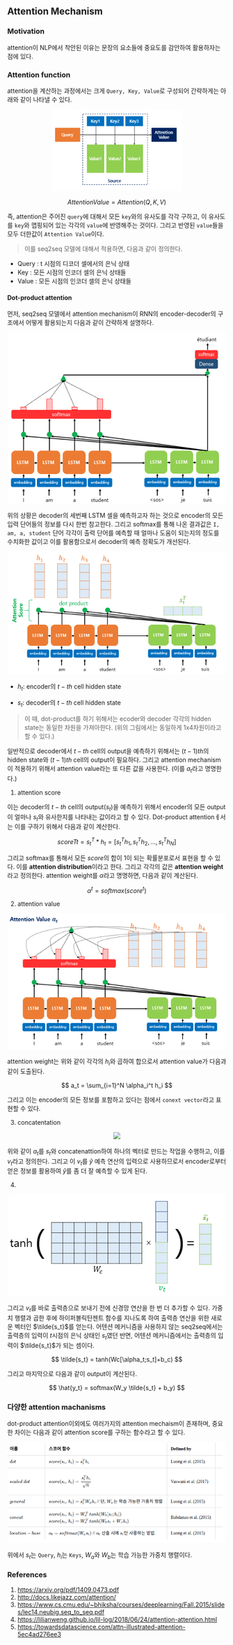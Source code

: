 ## Attention Mechanism

### Motivation

attention이 NLP에서 착안된 이유는 문장의 요소들에 중요도를 감안하여 활용하자는 점에 있다. 

### Attention function

attention을 계산하는 과정에서는 크게 `Query, Key, Value`로 구성되어 간략하게는 아래와 같이 나타낼 수 있다. 

<center><img src='./imgs/attn.png' width=300></center>

$$ Attention Value = Attention(Q, K, V) $$

즉, attention은 주어진 `query`에 대해서 모든 `key`와의 유사도를 각각 구하고, 이 유사도를 `key`와 맵핑되어 있는 각각의 `value`에 반영해주는 것이다. 그리고 반영된 `value`들을 모두 더한값이 `Attention Value`이다.

> 이를 seq2seq 모델에 대해서 적용하면, 다음과 같이 정의한다.
* Query : t 시점의 디코더 셀에서의 은닉 상태
* Key : 모든 시점의 인코더 셀의 은닉 상태들
* Value : 모든 시점의 인코더 셀의 은닉 상태들

#### Dot-product attention

먼저, seq2seq 모델에서 attention mechanism이 RNN의 encoder-decoder의 구조에서 어떻게 활용되는지 다음과 같이 간략하게 설명하다.

<center><img src='./imgs/attn2.png' ></center>

위의 상황은 decoder의 세번째 LSTM 셀을 예측하고자 하는 것으로 encoder의 모든 입력 단어들의 정보를 다시 한번 참고한다. 그리고 softmax를 통해 나온 결과값은 `I, am, a, student` 단어 각각이 출력 단어를 예측할 때 얼마나 도움이 되는지의 정도를 수치화한 값이고 이를 활용함으로서 decoder의 예측 정확도가 개선된다.

<center><img src='./imgs/attn3.png' ></center>

* $h_t$: encoder의 $t-th$ cell hidden state

* $s_t$: decoder의 $t-th$ cell hidden state

> 이 때, dot-product를 하기 위해서는 ecoder와 decoder 각각의 hidden state는 동일한 차원을 가져아한다. (위의 그림에서는 동일하게 1x4차원이라고 할 수 있다.)

일반적으로 decoder에서 $t-th$ cell의 output을 예측하기 위해서는 $(t-1)th$의 hidden state와 $(t-1)th$ cell의 output이 필요하다. 그리고 attention mechanism이 적용하기 위해서 attention value라는 또 다른 값을 사용한다. (이를 $a_t$라고 명명한다.)


1. attention score

이는 decoder의 $t-th$ cell의 output($s_t$)을 예측하기 위해서 encoder의 모든 output이 얼마나 $s_t$와 유사한지를 나타내는 값이라고 할 수 있다. Dot-product attentionㅔ서는 이를 구하기 위해서 다음과 같이 계산한다.

$$ scoreTt = s_t^T * h_t = [s_t^Th_1, s_t^Th_2, ..., s_t^Th_N] $$ 

그리고 softmax를 통해서 모든 $score$의 합이 1이 되는 확률분포로서 표현을 할 수 있다. 이를 **attention distribution**이라고 한다. 그리고 각각의 값은 **attention weight**라고 정의한다. attention weight를 $\alpha$라고 명명하면, 다음과 같이 계산된다. 

$$ \alpha^t = softmax(score^t) $$


2. attention value

<center><img src='./imgs/attn4.png' ></center>

attention weight는 위와 같이 각각의 $h_i$와 곱하여 합으로서 attention value가 다음과 같이 도출된다. 

$$ a_t = \sum_{i=1}^N \alpha_i^t h_i $$

그리고 이는 encoder의 모든 정보를 포함하고 있다는 점에서 `conext vector`라고 표현할 수 있다. 

3. concatentation   

<center><img src='./imgs/attn5.png' ></center>

위와 같이 $a_t$를 $s_t$와 concatenattion하여 하나의 벡터로 만드는 작업을 수행하고, 이를 $v_t$라고 정의한다. 그리고 이 $v_t$를 $\hat{y}$ 예측 연산의 입력으로 사용하므로서 encoder로부터 얻은 정보를 활용하여 $\hat{y}$를 좀 더 잘 예측할 수 있게 된다.

4. 

<center><img src='./imgs/attn6.png' ></center>

그리고 $v_t$를 바로 출력층으로 보내기 전에 신경망 연산을 한 번 더 추가할 수 있다. 가중치 행렬과 곱한 후에 하이퍼볼릭탄젠트 함수를 지나도록 하여 출력층 연산을 위한 새로운 벡터인 $\tilde{s_t}$를 얻는다. 어텐션 메커니즘을 사용하지 않는 seq2seq에서는 출력층의 입력이 $t$시점의 은닉 상태인 $s_t$였던 반면, 어텐션 메커니즘에서는 출력층의 입력이 $\tilde{s_t}$가 되는 셈이다.

$$ \tilde{s_t} = tanh(Wc[\alpha_t;s_t]+b_c) $$

그리고 마지막으로 다음과 같이 output이 계산된다.

$$ \hat{y_t} = softmax(W_y \tilde{s_t} + b_y) $$

### 다양한 attention machanisms 

dot-product attention이외에도 여러가지의 attention mechaism이 존재하며, 중요한 차이는 다음과 같이 attention score를 구하는 함수라고 할 수 있다. 

<center><img src='./imgs/attn_table.png' ></center>


위에서 $s_t$는 `Query`, $h_i$는 `Keys`, $W_a$와 $W_b$는 학습 가능한 가중치 행렬이다.

### References

1. https://arxiv.org/pdf/1409.0473.pdf
2. http://docs.likejazz.com/attention/
3. https://www.cs.cmu.edu/~bhiksha/courses/deeplearning/Fall.2015/slides/lec14.neubig.seq_to_seq.pdf
4. https://lilianweng.github.io/lil-log/2018/06/24/attention-attention.html
5. https://towardsdatascience.com/attn-illustrated-attention-5ec4ad276ee3